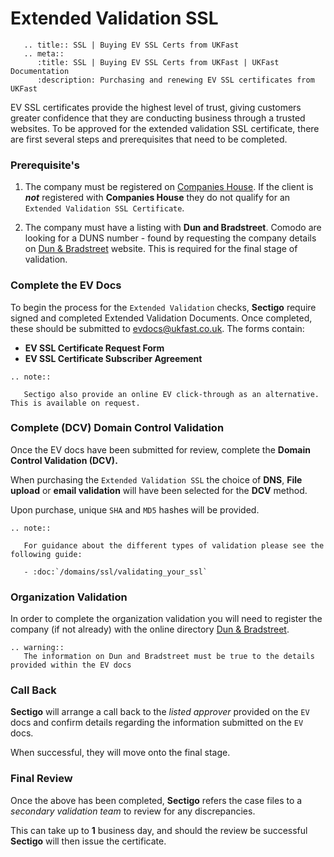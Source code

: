 # Extended Validation SSL

```eval_rst
   .. title:: SSL | Buying EV SSL Certs from UKFast
   .. meta::
      :title: SSL | Buying EV SSL Certs from UKFast | UKFast Documentation
      :description: Purchasing and renewing EV SSL certificates from UKFast

```

EV SSL certificates provide the highest level of trust, giving customers greater confidence that they are conducting business through a trusted websites. To be approved for the extended validation SSL certificate, there are first several steps and prerequisites that need to be completed. 

### Prerequisite's

1. The company must be registered on [Companies House](https://www.gov.uk/government/organisations/companies-house). If the client is ***not*** registered with **Companies House** they do not qualify for an `Extended Validation SSL Certificate`.

2. The company must have a listing with **Dun and Bradstreet**.
Comodo are looking for a DUNS number - found by requesting the company details on [Dun & Bradstreet](http://www.dnb.co.uk/) website. This is required for the final stage of validation.

### Complete the EV Docs

To begin the process for the `Extended Validation` checks, **Sectigo** require signed and completed Extended Validation Documents. Once completed, these should be submitted to evdocs@ukfast.co.uk. The forms contain:

* **EV SSL Certificate Request Form**
* **EV SSL Certificate Subscriber Agreement**

```eval_rst
.. note::

   Sectigo also provide an online EV click-through as an alternative. This is available on request.

```

### Complete (DCV) Domain Control Validation

Once the EV docs have been submitted for review, complete the **Domain Control Validation (DCV).**

When purchasing the `Extended Validation SSL` the choice of **DNS**, **File upload** or **email validation** will have been selected for the **DCV** method.

Upon purchase, unique `SHA` and `MD5` hashes will be provided. 

```eval_rst
.. note::

   For guidance about the different types of validation please see the following guide:

   - :doc:`/domains/ssl/validating_your_ssl`

```

### Organization Validation

In order to complete the organization validation you will need to register the company (if not already) with the online directory [Dun & Bradstreet](http://www.dnb.co.uk/).

```eval_rst
.. warning::
   The information on Dun and Bradstreet must be true to the details provided within the EV docs
```

### Call Back

**Sectigo** will arrange a call back to the *listed approver* provided on the `EV` docs and confirm details regarding the information submitted on the `EV` docs. 

When successful, they will move onto the final stage.

### Final Review

Once the above has been completed, **Sectigo** refers the case files to a *secondary validation team* to review for any discrepancies.

This can take up to **1** business day, and should the review be successful **Sectigo** will then issue the certificate.